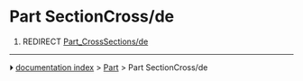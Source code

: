 # Part SectionCross/de
1.  REDIRECT [Part_CrossSections/de](Part_CrossSections/de.md)



---
⏵ [documentation index](../README.md) > [Part](Part_Workbench.md) > Part SectionCross/de
